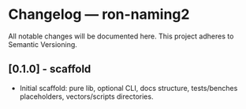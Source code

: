 # Changelog — ron-naming2

All notable changes will be documented here. This project adheres to Semantic Versioning.

## [0.1.0] - scaffold
- Initial scaffold: pure lib, optional CLI, docs structure, tests/benches placeholders, vectors/scripts directories.
